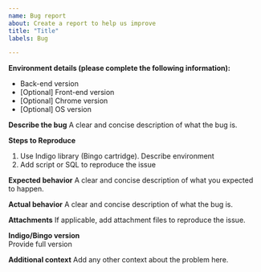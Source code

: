 ```yaml
---
name: Bug report
about: Create a report to help us improve
title: "Title"
labels: Bug

---
```


**Environment details  (please complete the following information):**
 - Back-end version
 - [Optional] Front-end version
 - [Optional] Chrome version
 - [Optional] OS version

**Describe the bug**
A clear and concise description of what the bug is.

**Steps to Reproduce**
1. Use Indigo library (Bingo cartridge). Describe environment
2. Add script or SQL to reproduce the issue

**Expected behavior**
A clear and concise description of what you expected to happen.

**Actual behavior**
A clear and concise description of what the bug is.

**Attachments**
If applicable, add attachment files to reproduce the issue.

**Indigo/Bingo version**  
Provide full version

**Additional context**
Add any other context about the problem here.
